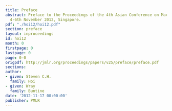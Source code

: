 ```yaml
---
title: Preface
abstract: Preface to the Proceedings of the 4th Asian Conference on Machine Learning,
  4-6th November 2012, Singapore.
pdf: "./hoi12/hoi12.pdf"
section: preface
layout: inproceedings
id: hoi12
month: 0
firstpage: 0
lastpage: 0
page: 0-0
origpdf: http://jmlr.org/proceedings/papers/v25/preface/preface.pdf
sections: 
author:
- given: Steven C.H.
  family: Hoi
- given: Wray
  family: Buntine
date: '2012-11-17 00:00:00'
publisher: PMLR
---
```

